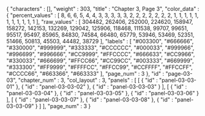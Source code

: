 {
  "characters" : [],
  "weight" : 303,
  "title" : "Chapter 3, Page 3",
  "color_data" : {
    "percent_values" : [
      8,
      6,
      6,
      5,
      4,
      4,
      3,
      3,
      3,
      3,
      3,
      2,
      2,
      2,
      2,
      2,
      2,
      2,
      1,
      1,
      1,
      1,
      1,
      1,
      1,
      1,
      1,
      1,
      1
    ],
    "raw_values" : [
      304482,
      262406,
      252000,
      224620,
      158947,
      158272,
      142153,
      132269,
      129042,
      125906,
      118468,
      111538,
      99707,
      99651,
      95517,
      95497,
      85965,
      84830,
      74584,
      66480,
      65779,
      53946,
      53469,
      52351,
      51466,
      50813,
      45503,
      44482,
      38729
    ],
    "labels" : [
      "#003300",
      "#666666",
      "#330000",
      "#999999",
      "#333333",
      "#CCCCCC",
      "#000033",
      "#999966",
      "#996699",
      "#996666",
      "#CC9999",
      "#FFCCCC",
      "#666633",
      "#CC9966",
      "#330033",
      "#666699",
      "#FFCC66",
      "#CC99CC",
      "#003333",
      "#669999",
      "#333300",
      "#FF9999",
      "#FFFFCC",
      "#FFCC99",
      "#CCFFFF",
      "#FFCCFF",
      "#CCCC66",
      "#663366",
      "#663333"
    ],
    "page_num" : 3
  },
  "id" : "page-03-03",
  "chapter_num" : 3,
  "col_layout" : 3,
  "panels" : [
    [
      {
        "id" : "panel-03-03-01"
      },
      {
        "id" : "panel-03-03-02"
      },
      {
        "id" : "panel-03-03-03"
      }
    ],
    [
      {
        "id" : "panel-03-03-04"
      },
      {
        "id" : "panel-03-03-05"
      },
      {
        "id" : "panel-03-03-06"
      }
    ],
    [
      {
        "id" : "panel-03-03-07"
      },
      {
        "id" : "panel-03-03-08"
      },
      {
        "id" : "panel-03-03-09"
      }
    ]
  ],
  "page_num" : 3
}
